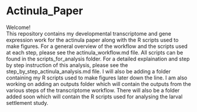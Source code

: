 # Actinula_Paper
Welcome!  
This repository contains my developmental transcriptome and gene expression work for the actinula paper along with the R scripts used to make figures. For a general overview of the workflow and the scripts used at each step, please see the actinula_workflow.md file. All scripts can be found in the scripts_for_analysis folder. For a detailed explaination and step by step instruction of this analysis, please see the step_by_step_actinula_analysis.md file. I will also be adding a folder containing my R scripts used to make figures later down the line. I am also working on adding an outputs folder which will contain the outputs from the various steps of the transcriptome workflow. There will also be a folder added soon which will contain the R scripts used for analysing the larval settlement study. 

